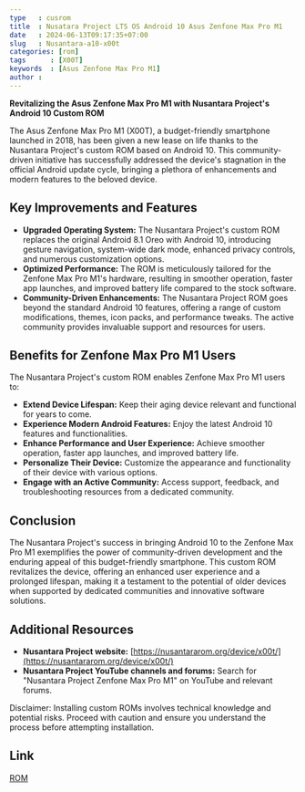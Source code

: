 ```yaml
---
type   : cusrom
title  : Nusatara Project LTS OS Android 10 Asus Zenfone Max Pro M1
date   : 2024-06-13T09:17:35+07:00
slug   : Nusantara-a10-x00t
categories: [rom]
tags      : [X00T]
keywords  : [Asus Zenfone Max Pro M1]
author : 
---
```


**Revitalizing the Asus Zenfone Max Pro M1 with Nusantara Project's Android 10 Custom ROM**

The Asus Zenfone Max Pro M1 (X00T), a budget-friendly smartphone launched in 2018, has been given a new lease on life thanks to the Nusantara Project's custom ROM based on Android 10. This community-driven initiative has successfully addressed the device's stagnation in the official Android update cycle, bringing a plethora of enhancements and modern features to the beloved device.

## Key Improvements and Features

- **Upgraded Operating System:** The Nusantara Project's custom ROM replaces the original Android 8.1 Oreo with Android 10, introducing gesture navigation, system-wide dark mode, enhanced privacy controls, and numerous customization options.
- **Optimized Performance:** The ROM is meticulously tailored for the Zenfone Max Pro M1's hardware, resulting in smoother operation, faster app launches, and improved battery life compared to the stock software.
- **Community-Driven Enhancements:** The Nusantara Project ROM goes beyond the standard Android 10 features, offering a range of custom modifications, themes, icon packs, and performance tweaks. The active community provides invaluable support and resources for users.

## Benefits for Zenfone Max Pro M1 Users

The Nusantara Project's custom ROM enables Zenfone Max Pro M1 users to:

- **Extend Device Lifespan:** Keep their aging device relevant and functional for years to come.
- **Experience Modern Android Features:** Enjoy the latest Android 10 features and functionalities.
- **Enhance Performance and User Experience:** Achieve smoother operation, faster app launches, and improved battery life.
- **Personalize Their Device:** Customize the appearance and functionality of their device with various options.
- **Engage with an Active Community:** Access support, feedback, and troubleshooting resources from a dedicated community.

## Conclusion

The Nusantara Project's success in bringing Android 10 to the Zenfone Max Pro M1 exemplifies the power of community-driven development and the enduring appeal of this budget-friendly smartphone. This custom ROM revitalizes the device, offering an enhanced user experience and a prolonged lifespan, making it a testament to the potential of older devices when supported by dedicated communities and innovative software solutions.

## Additional Resources

- **Nusantara Project website:** [https://nusantararom.org/device/x00t/](https://nusantararom.org/device/x00t/)
- **Nusantara Project YouTube channels and forums:** Search for "Nusantara Project Zenfone Max Pro M1" on YouTube and relevant forums.

Disclaimer: Installing custom ROMs involves technical knowledge and potential risks. Proceed with caution and ensure you understand the process before attempting installation.


## Link
[ROM](https://www.pling.com/p/1422376)


